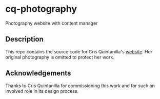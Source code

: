 # cq-photography
Photography website with content manager

## Description
This repo contains the source code for Cris Quintanilla's [website](https://cquintanilla.000webhostapp.com/). Her original photography is omitted to protect her work.

## Acknowledgements
Thanks to Cris Quintanilla for commissioning this work and for such an involved role in its design process.
